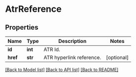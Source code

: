 # AtrReference

## Properties
Name | Type | Description | Notes
------------ | ------------- | ------------- | -------------
**id** | **int** | ATR Id. | 
**href** | **str** | ATR hyperlink reference. | [optional] 

[[Back to Model list]](../README.md#documentation-for-models) [[Back to API list]](../README.md#documentation-for-api-endpoints) [[Back to README]](../README.md)

